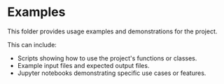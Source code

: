# Examples

This folder provides usage examples and demonstrations for the project.

This can include:
- Scripts showing how to use the project's functions or classes.
- Example input files and expected output files.
- Jupyter notebooks demonstrating specific use cases or features.

